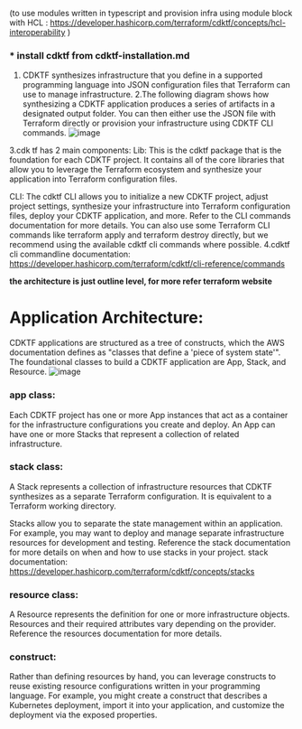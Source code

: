 (to use modules written in typescript and provision infra using module block with HCL : https://developer.hashicorp.com/terraform/cdktf/concepts/hcl-interoperability )

### * install cdktf from cdktf-installation.md
1. CDKTF synthesizes infrastructure that you define in a supported programming language into JSON configuration files that Terraform can use to manage infrastructure.
2.The following diagram shows how synthesizing a CDKTF application produces a series of artifacts in a designated output folder. You can then either use the JSON file with Terraform directly or provision your infrastructure using CDKTF CLI commands. 
![image](https://github.com/deepaknreddy/Learn/assets/104769185/392635fb-1b85-49a4-aebc-6d00c93c9e64)

3.cdk tf has 2 main components:
Lib: This is the cdktf package that is the foundation for each CDKTF project. It contains all of the core libraries that allow you to leverage the Terraform ecosystem and synthesize your application into Terraform configuration files.

CLI: The cdktf CLI allows you to initialize a new CDKTF project, adjust project settings, synthesize your infrastructure into Terraform configuration files, deploy your CDKTF application, and more. Refer to the CLI commands documentation for more details. You can also use some Terraform CLI commands like terraform apply and terraform destroy directly, but we recommend using the available cdktf cli commands where possible.
4.cdktf cli commandline documentation: https://developer.hashicorp.com/terraform/cdktf/cli-reference/commands

**the architecture is just outline level, for more refer terraform website**

# Application Architecture:
CDKTF applications are structured as a tree of constructs, which the AWS documentation defines as "classes that define a 'piece of system state'". The foundational classes to build a CDKTF application are App, Stack, and Resource.
![image](https://github.com/deepaknreddy/Learn/assets/104769185/f42252f1-82c6-4e80-ace3-ff1b52e3cb36)

### app class:
Each CDKTF project has one or more App instances that act as a container for the infrastructure configurations you create and deploy. An App can have one or more Stacks that represent a collection of related infrastructure.

### stack class:
A Stack represents a collection of infrastructure resources that CDKTF synthesizes as a separate Terraform configuration. It is equivalent to a Terraform working directory.

Stacks allow you to separate the state management within an application. For example, you may want to deploy and manage separate infrastructure resources for development and testing. Reference the stack documentation for more details on when and how to use stacks in your project.
stack documentation: https://developer.hashicorp.com/terraform/cdktf/concepts/stacks

### resource class:
A Resource represents the definition for one or more infrastructure objects. Resources and their required attributes vary depending on the provider. Reference the resources documentation for more details.

### construct:
Rather than defining resources by hand, you can leverage constructs to reuse existing resource configurations written in your programming language. For example, you might create a construct that describes a Kubernetes deployment, import it into your application, and customize the deployment via the exposed properties.
